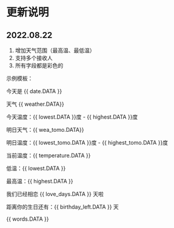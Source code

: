 # 更新说明

## 2022.08.22

1. 增加天气范围（最高温、最低温）
2. 支持多个接收人
3. 所有字段都是彩色的

示例模板：

今天是 {{ date.DATA }}

天气 {{ weather.DATA}}

今天温度：{{ lowest.DATA }}度 - {{ highest.DATA }}度

明日天气：{{ wea_tomo.DATA}}

明日温度：{{ lowest_tomo.DATA }}度 - {{ highest_tomo.DATA }}度

当前温度：{{ temperature.DATA }}

低温：{{ lowest.DATA }}

最高温：{{ highest.DATA }}

我们已经相恋 {{ love_days.DATA }} 天啦

距离你的生日还有：{{ birthday_left.DATA }} 天

{{ words.DATA }}
